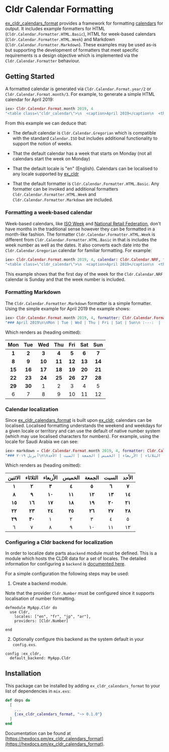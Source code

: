 # Cldr Calendar Formatting

[ex_cldr_calendars_format](https://hex.pm/packages/ex_cldr_calendars_format) provides a framework for formatting [calendars](https://hex.pm/packages/ex_cldr_calendars) for output.  It includes example formatters for HTML (`Cldr.Calendar.Formatter.HTML.Basic`), HTML for week-based calendars (`Cldr.Calendar.Formatter.HTML.Week`) and Markdown (`Cldr.Calendar.Formatter.Markdown`).
These examples may be used as-is but supporting the development of formatters that meet specific requirements is a design objective which is implemented via the `Cldr.Calendar.Formatter` behaviour.

## Getting Started

A formatted calendar is generated via `Cldr.Calendar.Format.year/2` or `Cldr.Calendar.Format.month/3`.  For example, to generate a simple HTML calendar for April 2019:

```elixir
iex> Cldr.Calendar.Format.month 2019, 4
"<table class=\"cldr_calendar\">\n  <caption>April 2019</caption\n  <th>\n    <td class=\"day_name, weekday\">Mon</td>\n    <td class=\"day_name, weekday\">Tue</td>\n    <td class=\"day_name, weekday\">Wed</td>\n...."
```

From this example we can deduce that:

* The default calendar is `Cldr.Calendar.Gregorian` which is compatible with the standard `Calendar.ISO` but includes additional functionality to support the notion of weeks.

* That the default calendar has a week that starts on Monday (not all calendars start the week on Monday)

* That the default locale is "en" (English).  Calendars can be localised to any locale supported by [ex_cldr](https://hex.pm/packages/ex_cldr)

* That the default formatter is `Cldr.Calendar.Formatter.HTML.Basic`. Any formatter can be invoked and additional formatters `Cldr.Calendar.Formatter.HTML.Week` and `Cldr.Calendar.Formatter.Markdown` are included.

### Formatting a week-based calendar

Week-based calendars, like [ISO Week]() and [National Retail Federation](), don't have months in the traditional sense however they can be formatted in a month-like fashion.  The formatter `Cldr.Calendar.Formatter.HTML.Week` is different from `Cldr.Calendar.Formatter.HTML.Basic` in that is includes the week number as well as the dates.  It also converts each date into the `Cldr.Calendar.Gregorian` calendar for familiar formatting.  For example:

```elixir
iex> Cldr.Calendar.Format.month 2019, 4, calendar: Cldr.Calendar.NRF, formatter: Cldr.Calendar.Formatter.HTML.Week
"<table class=\"cldr_calendar\">\n  <caption>April 2019</caption\n  <th>\n    <td> </td>\n    <td class=\"day_name, weekend\">Sun</td>\n    <td class=\"day_name, weekday\">Mon</td>\n    <td class=\"day_name, weekday\">Tue</td>\n    <td class=\"day_name, weekday\">Wed</td>\n    <td class=\"day_name, weekday\">Thu</td>\n    <td class=\"day_name, weekday\">Fri</td>\n    <td class=\"day_name, weekend\">Sat</td>\n\n  </th>\n  <tr>\n    <td class=\"week\">W14</td>\n ... "
```

This example shows that the first day of the week for the `Cldr.Calendar.NRF` calendar is Sunday and that the week number is included.

### Formatting Markdown

The `Cldr.Calendar.Formatter.Markdown` formatter is a simple formatter.  Using the simple example for April 2019 the example shows:
```elixir
iex> Cldr.Calendar.Format.month 2019, 4, formatter: Cldr.Calendar.Formatter.Markdown
"### April 2019\n\nMon | Tue | Wed | Thu | Fri | Sat | Sun\n :---:  |  :---:  |  :---:  |  :---:  |  :---:  |  :---:  |  :---: \n**1** | **2** | **3** | **4** | **5** | **6** | **7**\n**8** | **9** | **10** | **11** | **12** | **13** | **14**\n**15** | **16** | **17** | **18** | **19** | **20** | **21**\n**22** | **23** | **24** | **25** | **26** | **27** | **28**\n**29** | **30** | 1 | 2 | 3 | 4 | 5\n6 | 7 | 8 | 9 | 10 | 11 | 12\n"
```
Which renders as (heading omitted):

Mon | Tue | Wed | Thu | Fri | Sat | Sun
 :---:  |  :---:  |  :---:  |  :---:  |  :---:  |  :---:  |  :---:
**1** | **2** | **3** | **4** | **5** | **6** | **7**
**8** | **9** | **10** | **11** | **12** | **13** | **14**
**15** | **16** | **17** | **18** | **19** | **20** | **21**
**22** | **23** | **24** | **25** | **26** | **27** | **28**
**29** | **30** | 1 | 2 | 3 | 4 | 5
6 | 7 | 8 | 9 | 10 | 11 | 12

### Calendar localization

Since [ex_cldr_calendars_format](https://hex.pm/packages/ex_cldr_calendars_format) is built upon [ex_cldr](https://hex.pm/packages/ex_cldr), calendars can be localised.  Localised formatting understands the weekend and weekdays for a given locale or territory and can use the default of native number system (which may use localised characters for numbers).  For example, using the locale for Saudi Arabia we can see:

```elixir
iex> markdown = Cldr.Calendar.Format.month 2019, 4, formatter: Cldr.Calendar.Formatter.Markdown, locale: "ar-SA"
"### أبريل ٢٠١٩\n\nالاثنين | الثلاثاء | الأربعاء | الخميس | الجمعة | السبت | الأحد\n :---:  |  :---:  |  :---:  |  :---:  |  :---:  |  :---:  |  :---: \n**١** | **٢** | **٣** | **٤** | **٥** | **٦** | **٧**\n**٨** | **٩** | **١٠** | **١١** | **١٢** | **١٣** | **١٤**\n**١٥** | **١٦** | **١٧** | **١٨** | **١٩** | **٢٠** | **٢١**\n**٢٢** | **٢٣** | **٢٤** | **٢٥** | **٢٦** | **٢٧** | **٢٨**\n**٢٩** | **٣٠** | ١ | ٢ | ٣ | ٤ | ٥\n٦ | ٧ | ٨ | ٩ | ١٠ | ١١ | ١٢\n"
```
Which renders as (heading omitted):

الاثنين | الثلاثاء | الأربعاء | الخميس | الجمعة | السبت | الأحد
 :---:  |  :---:  |  :---:  |  :---:  |  :---:  |  :---:  |  :---:
**١** | **٢** | **٣** | **٤** | **٥** | **٦** | **٧**
**٨** | **٩** | **١٠** | **١١** | **١٢** | **١٣** | **١٤**
**١٥** | **١٦** | **١٧** | **١٨** | **١٩** | **٢٠** | **٢١**
**٢٢** | **٢٣** | **٢٤** | **٢٥** | **٢٦** | **٢٧** | **٢٨**
**٢٩** | **٣٠** | ١ | ٢ | ٣ | ٤ | ٥
٦ | ٧ | ٨ | ٩ | ١٠ | ١١ | ١٢

### Configuring a Cldr backend for localization

In order to localize date parts a`backend` module must be defined. This
is a module which hosts the CLDR data for a set of locales. The detailed
information for configuring a `backend` is [documented here](https://hexdocs.pm/ex_cldr/readme.html#configuration).

For a simple configuration the following steps may be used:

1. Create a backend module.

Note that the provider `Cldr.Number` must be configured since it supports localisation of number formatting.

```
defmodule MyApp.Cldr do
  use Cldr,
    locales: ["en", "fr", "jp", "ar"],
    providers: [Cldr.Number]

end
```

2. Optionally configure this backend as the system default in your `config.exs`.
```
config :ex_cldr,
  default_backend: MyApp.Cldr
```

## Installation

This package can be installed by adding `ex_cldr_calendars_format` to your list of dependencies in `mix.exs`:

```elixir
def deps do
  [
    ...
    {:ex_cldr_calendars_format, "~> 0.1.0"}
  ]
end
```

Documentation can be found at [https://hexdocs.pm/ex_cldr_calendars_format](https://hexdocs.pm/ex_cldr_calendars_format).

